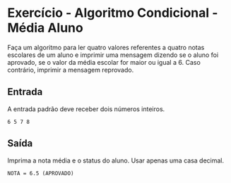 # Exercício - Algoritmo Condicional - Média Aluno

Faça um algoritmo para ler quatro valores referentes a quatro notas escolares de um aluno e imprimir uma mensagem dizendo se o aluno foi aprovado, se o valor da média escolar for maior ou igual a 6. Caso contrário, imprimir a mensagem reprovado.

## Entrada

A entrada padrão deve receber dois números inteiros.

```
6 5 7 8
```

## Saída

Imprima a nota média e o status do aluno. Usar apenas uma casa decimal.

```
NOTA = 6.5 (APROVADO)
```